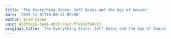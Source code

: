 ```yaml
---
title: 'The Everything Store: Jeff Bezos and the Age of Amazon'
date: '2015-11-01T18:00:11-05:00'
author: Brad Stone
uuid: 456fde18-5aa1-4b92-b3e3-ffe6def04903
original_title: 'The Everything Store: Jeff Bezos and the Age of Amazon'
---
```


